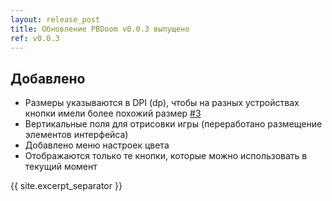```yaml
---
layout: release_post
title: Обновление PBDoom v0.0.3 выпущено
ref: v0.0.3
---
```


## Добавлено

- Размеры указываются в DPI (dp), чтобы на разных устройствах кнопки
имели более похожий размер [#3](https://github.com/imustafin/pbdoom/issues/3)
- Вертикальные поля для отрисовки игры (переработано размещение элементов интерфейса)
- Добавлено меню настроек цвета
- Отображаются только те кнопки, которые можно использовать в текущий момент

{{ site.excerpt_separator }}
